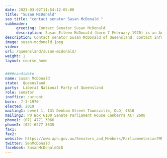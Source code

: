 ```yaml
---
date: 2023-03-02T11:54:12-05:00
title: "Susan McDonald"
seo_title: "contact senator Susan McDonald "
subheader:
     greeting: Contact Senator Susan McDonald
     description: Susan Eileen McDonald (born 7 February 1970) is an Australian politician who has been a Senator for Queensland since 2019. She is a member of the Liberal National Party of Queensland (LNP) and sits with the National Party in federal parliament. She has a background in agribusiness.
description: Contact senator Susan McDonald of Queensland. Contact information for Susan McDonald includes email address, phone number, and mailing address.
image: susan-mcdonald.jpeg
video:
url: /queensland/susan-mcdonald/
weight: 1
layout: course_home


####candidate
name: Susan McDonald
state:	Queensland
party:	Liberal National Party of Queensland
role: senator
inoffice: current
born:  7-2-1970
elected: 2019
mailing1: Level 1, 131 Denham Street Townsville, QLD, 4810
mailing2: PO Box 6100 Senate Parliament House Canberra ACT 2600
phone1:	(07) 4771 3066
phone2: (02) 6277 3635
fax1:
fax2:
website: https://www.aph.gov.au/Senators_and_Members/Parliamentarian?MPID=123072
twitter: SenMcDonald
facebook: SusanMcDonaldQLD
---
```

